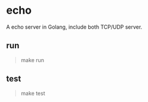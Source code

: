# echo
A echo server in Golang, include both TCP/UDP server.

## run
> make run

## test
> make test

